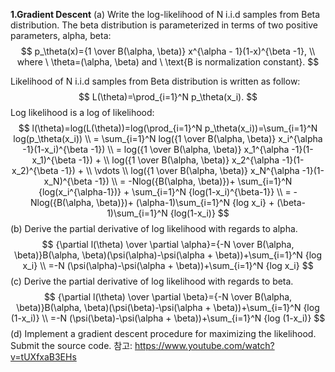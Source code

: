 **1.Gradient Descent**
(a) Write the log-likelihood of N i.i.d samples from Beta distribution.
The beta distribution is parameterized in terms of two positive parameters, alpha, beta:
$$
p_\theta(x)={1 \over B(\alpha, \beta)} x^{\alpha - 1}(1-x)^{\beta -1}, \\
where \ \theta=(\alpha, \beta) and  \ \text{B is normalization constant}.
$$

Likelihood of N i.i.d samples from Beta distribution is written as follow:
$$
L(\theta)=\prod_{i=1}^N p_\theta(x_i).
$$
Log likelihood is a log of likelihood:
$$
l(\theta)=log(L(\theta))=log(\prod_{i=1}^N p_\theta(x_i))=\sum_{i=1}^N log(p_\theta(x_i)) \\
= \sum_{i=1}^N log({1 \over B(\alpha, \beta)} x_i^{\alpha -1}(1-x_i)^{\beta -1}) \\
= log({1 \over B(\alpha, \beta)} x_1^{\alpha -1}(1-x_1)^{\beta -1}) + \\
log({1 \over B(\alpha, \beta)} x_2^{\alpha -1}(1-x_2)^{\beta -1}) + \\
\vdots \\
log({1 \over B(\alpha, \beta)} x_N^{\alpha -1}(1-x_N)^{\beta -1}) \\
= -Nlog({B(\alpha, \beta)})+ \sum_{i=1}^N {log(x_i^{\alpha-1})} + \sum_{i=1}^N {log(1-x_i)^{\beta-1}} \\
= -Nlog({B(\alpha, \beta)})+ (\alpha-1)\sum_{i=1}^N {log x_i} + (\beta-1)\sum_{i=1}^N {log(1-x_i)}
$$
(b) Derive the partial derivative of log likelihood with regards to alpha.
$$
{\partial l(\theta) \over \partial \alpha}={-N \over B(\alpha, \beta)}B(\alpha, \beta)(\psi(\alpha)-\psi(\alpha + \beta))+\sum_{i=1}^N {log x_i} \\
=-N (\psi(\alpha)-\psi(\alpha + \beta))+\sum_{i=1}^N {log x_i}
$$
(c) Derive the partial derivative of log likelihood with regards to beta.
$$
{\partial l(\theta) \over \partial \beta}={-N \over B(\alpha, \beta)}B(\alpha, \beta)(\psi(\beta)-\psi(\alpha + \beta))+\sum_{i=1}^N {log (1-x_i)} \\
=-N (\psi(\beta)-\psi(\alpha + \beta))+\sum_{i=1}^N {log (1-x_i)}
$$
(d) Implement a gradient descent procedure for maximizing the likelihood. Submit the source code.
참고: https://www.youtube.com/watch?v=tUXfxaB3EHs
<!--stackedit_data:
eyJoaXN0b3J5IjpbMTc1NTY3NTYyNywxNTk1MzY2NTExLC04Mz
Q5Mzg2OTIsLTIwMDg0NDEwNDQsMTQ4Mzk1MDQ5NSwtMTgyMzE3
NDUwNl19
-->